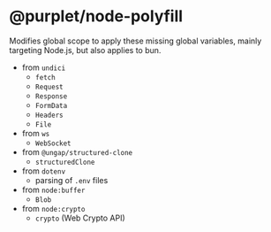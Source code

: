 # @purplet/node-polyfill

Modifies global scope to apply these missing global variables, mainly targeting Node.js, but also applies to bun.

- from `undici`
  - `fetch`
  - `Request`
  - `Response`
  - `FormData`
  - `Headers`
  - `File`
- from `ws`
  - `WebSocket`
- from `@ungap/structured-clone`
  - `structuredClone`
- from `dotenv`
  - parsing of `.env` files
- from `node:buffer`
  - `Blob`
- from `node:crypto`
  - `crypto` (Web Crypto API)
